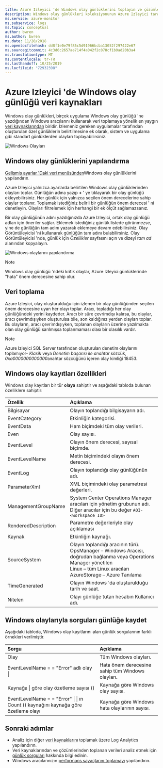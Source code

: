 ```yaml
---
title: Azure Izleyici 'de Windows olay günlüklerini toplayın ve çözümleyin | Microsoft Docs
description: Windows olay günlükleri koleksiyonunun Azure Izleyici tarafından ve oluşturdukları kayıtların ayrıntıları tarafından nasıl yapılandırılacağı açıklanmaktadır.
ms.service: azure-monitor
ms.subservice: logs
ms.topic: conceptual
author: bwren
ms.author: bwren
ms.date: 11/28/2018
ms.openlocfilehash: dd8f1e0e79f85c5d91966bcba13052f297422e67
ms.sourcegitcommit: 4c3d6c2657ae714f4a042f2c078cf1b0ad20b3a4
ms.translationtype: MT
ms.contentlocale: tr-TR
ms.lasthandoff: 10/25/2019
ms.locfileid: "72932398"
---
```

# <a name="windows-event-log-data-sources-in-azure-monitor"></a>Azure Izleyici 'de Windows olay günlüğü veri kaynakları
Windows olay günlükleri, birçok uygulama Windows olay günlüğü 'ne yazdığından Windows aracılarını kullanarak veri toplamaya yönelik en yaygın [veri kaynaklarından](agent-data-sources.md) biridir.  İzlemeniz gereken uygulamalar tarafından oluşturulan özel günlüklerin belirtilmesine ek olarak, sistem ve uygulama gibi standart günlüklerden olayları toplayabilirsiniz.

![Windows Olayları](media/data-sources-windows-events/overview.png)     

## <a name="configuring-windows-event-logs"></a>Windows olay günlüklerini yapılandırma
[Gelişmiş ayarlar 'Daki veri menüsünden](agent-data-sources.md#configuring-data-sources)Windows olay günlüklerini yapılandırın.

Azure Izleyici yalnızca ayarlarda belirtilen Windows olay günlüklerinden olayları toplar.  Günlüğün adına yazıp **+** ' ye tıklayarak bir olay günlüğü ekleyebilirsiniz.  Her günlük için yalnızca seçilen önem derecelerine sahip olaylar toplanır.  Toplamak istediğiniz belirli bir günlüğün önem derecesi ' ni denetleyin.  Olayları filtrelemek için herhangi bir ek ölçüt sağlamazsanız.

Bir olay günlüğünün adını yazdığınızda Azure Izleyici, ortak olay günlüğü adları için öneriler sağlar. Eklemek istediğiniz günlük listede görünmezse, yine de günlüğün tam adını yazarak eklemeye devam edebilirsiniz. Olay Görüntüleyicisi 'ni kullanarak günlüğün tam adını bulabilirsiniz. Olay Görüntüleyicisi 'nde, günlük için *Özellikler* sayfasını açın ve dizeyi *tam ad* alanından kopyalayın.

![Windows olaylarını yapılandırma](media/data-sources-windows-events/configure.png)

> [!NOTE]
> Windows olay günlüğü 'ndeki kritik olaylar, Azure Izleyici günlüklerinde "hata" önem derecesine sahip olur.

## <a name="data-collection"></a>Veri toplama
Azure Izleyici, olay oluşturulduğu için izlenen bir olay günlüğünden seçilen önem derecesine uyan her olayı toplar.  Aracı, topladığı her olay günlüğündeki yerini kaydeder.  Aracı bir süre çevrimdışı kalırsa, bu olaylar, aracı çevrimdışıyken oluşturulsa bile, son kaldığınız yerden olayları toplar.  Bu olayların, aracı çevrimdışıyken, toplanan olayların üzerine yazılmakta olan olay günlüğü sarılmışsa toplanmaması olası bir olasılık vardır.

>[!NOTE]
>Azure Izleyici SQL Server tarafından oluşturulan denetim olaylarını toplamıyor- *Klasik* veya *Denetim başarısı* *ile anahtar* sözcük, *0xa0000000000000*anahtar sözcüğünü içeren olay kimliği 18453.
>

## <a name="windows-event-records-properties"></a>Windows olay kayıtları özellikleri
Windows olay kayıtları bir tür **olaya** sahiptir ve aşağıdaki tabloda bulunan özelliklere sahiptir:

| Özellik | Açıklama |
|:--- |:--- |
| Bilgisayar |Olayın toplandığı bilgisayarın adı. |
| EventCategory |Etkinliğin kategorisi. |
| EventData |Ham biçimdeki tüm olay verileri. |
| Even |Olay sayısı. |
| EventLevel |Olayın önem derecesi, sayısal biçimde. |
| EventLevelName |Metin biçimindeki olayın önem derecesi. |
| EventLog |Olayın toplandığı olay günlüğünün adı. |
| ParameterXml |XML biçimindeki olay parametresi değerleri. |
| ManagementGroupName |System Center Operations Manager aracıları için yönetim grubunun adı.  Diğer aracılar için bu değer `AOI-<workspace ID>` |
| RenderedDescription |Parametre değerleriyle olay açıklaması |
| Kaynak |Etkinliğin kaynağı. |
| SourceSystem |Olayın toplandığı aracının türü. <br> OpsManager – Windows Aracısı, doğrudan bağlanma veya Operations Manager yönetilen <br> Linux – tüm Linux aracıları  <br> AzureStorage – Azure Tanılama |
| TimeGenerated |Olayın Windows 'da oluşturulduğu tarih ve saat. |
| Nitelen |Olayı günlüğe tutan hesabın Kullanıcı adı. |

## <a name="log-queries-with-windows-events"></a>Windows olaylarıyla sorguları günlüğe kaydet
Aşağıdaki tabloda, Windows olay kayıtlarını alan günlük sorgularının farklı örnekleri verilmiştir.

| Sorgu | Açıklama |
|:---|:---|
| Olay |Tüm Windows olayları. |
| EventLevelName = = "Error" adlı olay &#124; |Hata önem derecesine sahip tüm Windows olayları. |
| Kaynağa &#124; göre olay özetleme sayısı () |Kaynağa göre Windows olay sayısı. |
| EventLevelName = = "Error" &#124; &#124; ın Count () kaynağını kaynağa göre özetleme olayı |Kaynağa göre Windows hata olaylarının sayısı. |


## <a name="next-steps"></a>Sonraki adımlar
* Analiz için diğer [veri kaynaklarını](agent-data-sources.md) toplamak üzere Log Analytics yapılandırın.
* Veri kaynaklarından ve çözümlerinden toplanan verileri analiz etmek için [günlük sorguları](../log-query/log-query-overview.md) hakkında bilgi edinin.  
* Windows aracılarınızın [performans sayaçlarını toplamayı](data-sources-performance-counters.md) yapılandırın.

